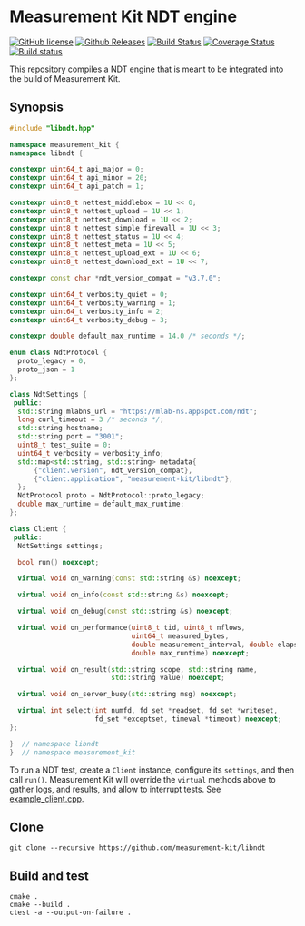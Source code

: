 # Measurement Kit NDT engine

[![GitHub license](https://img.shields.io/github/license/measurement-kit/libndt.svg)](https://raw.githubusercontent.com/measurement-kit/libndt/master/LICENSE) [![Github Releases](https://img.shields.io/github/release/measurement-kit/libndt.svg)](https://github.com/measurement-kit/libndt/releases) [![Build Status](https://img.shields.io/travis/measurement-kit/libndt/master.svg)](https://travis-ci.org/measurement-kit/libndt) [![Coverage Status](https://img.shields.io/coveralls/measurement-kit/libndt/master.svg)](https://coveralls.io/github/measurement-kit/libndt?branch=master) [![Build status](https://img.shields.io/appveyor/ci/bassosimone/libndt/master.svg)](https://ci.appveyor.com/project/bassosimone/libndt/branch/master)

This repository compiles a NDT engine that is meant to be integrated into
the build of Measurement Kit.

## Synopsis

```C++
#include "libndt.hpp"

namespace measurement_kit {
namespace libndt {

constexpr uint64_t api_major = 0;
constexpr uint64_t api_minor = 20;
constexpr uint64_t api_patch = 1;

constexpr uint8_t nettest_middlebox = 1U << 0;
constexpr uint8_t nettest_upload = 1U << 1;
constexpr uint8_t nettest_download = 1U << 2;
constexpr uint8_t nettest_simple_firewall = 1U << 3;
constexpr uint8_t nettest_status = 1U << 4;
constexpr uint8_t nettest_meta = 1U << 5;
constexpr uint8_t nettest_upload_ext = 1U << 6;
constexpr uint8_t nettest_download_ext = 1U << 7;

constexpr const char *ndt_version_compat = "v3.7.0";

constexpr uint64_t verbosity_quiet = 0;
constexpr uint64_t verbosity_warning = 1;
constexpr uint64_t verbosity_info = 2;
constexpr uint64_t verbosity_debug = 3;

constexpr double default_max_runtime = 14.0 /* seconds */;

enum class NdtProtocol {
  proto_legacy = 0,
  proto_json = 1
};

class NdtSettings {
 public:
  std::string mlabns_url = "https://mlab-ns.appspot.com/ndt";
  long curl_timeout = 3 /* seconds */;
  std::string hostname;
  std::string port = "3001";
  uint8_t test_suite = 0;
  uint64_t verbosity = verbosity_info;
  std::map<std::string, std::string> metadata{
      {"client.version", ndt_version_compat},
      {"client.application", "measurement-kit/libndt"},
  };
  NdtProtocol proto = NdtProtocol::proto_legacy;
  double max_runtime = default_max_runtime;
};

class Client {
 public:
  NdtSettings settings;

  bool run() noexcept;

  virtual void on_warning(const std::string &s) noexcept;

  virtual void on_info(const std::string &s) noexcept;

  virtual void on_debug(const std::string &s) noexcept;

  virtual void on_performance(uint8_t tid, uint8_t nflows,
                              uint64_t measured_bytes,
                              double measurement_interval, double elapsed,
                              double max_runtime) noexcept;

  virtual void on_result(std::string scope, std::string name,
                         std::string value) noexcept;

  virtual void on_server_busy(std::string msg) noexcept;

  virtual int select(int numfd, fd_set *readset, fd_set *writeset,
                     fd_set *exceptset, timeval *timeout) noexcept;
};

}  // namespace libndt
}  // namespace measurement_kit
```

To run a NDT test, create a `Client` instance, configure its `settings`, and
then call `run()`. Measurement Kit will override the `virtual` methods
above to gather logs, and results, and allow to interrupt tests. See
[example_client.cpp](example_client.cpp).

## Clone

```
git clone --recursive https://github.com/measurement-kit/libndt
```

## Build and test

```
cmake .
cmake --build .
ctest -a --output-on-failure .
```
